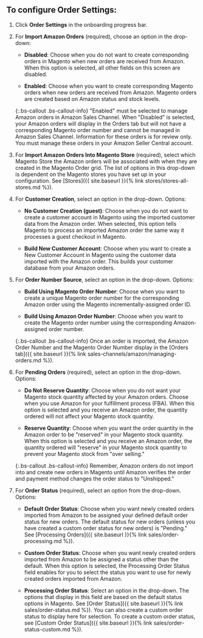 
## To configure Order Settings:

1. Click **Order Settings** in the onboarding progress bar.

1. For **Import Amazon Orders** (required), choose an option in the drop-down:

    - **Disabled**: Choose when you do not want to create corresponding orders in Magento when new orders are received from Amazon. When this option is selected, all other fields on this screen are disabled.

    - **Enabled**: Choose when you want to create corresponding Magento orders when new orders are received from Amazon. Magento orders are created based on Amazon status and stock levels.

    {:.bs-callout .bs-callout-info}
    "Enabled" must be selected to manage Amazon orders in Amazon Sales Channel. When "Disabled" is selected, your Amazon orders will display in the Orders tab but will not have a corresponding Magento order number and cannot be managed in Amazon Sales Channel. Information for these orders is for review only. You must manage these orders in your Amazon Seller Central account.

1. For **Import Amazon Orders Into Magento Store** (required), select which Magento Store the Amazon orders will be associated with when they are created in the Magento Order grid. The list of options in this drop-down is dependent on the Magento stores you have set up in your configuration. See [Stores]({{ site.baseurl }}{% link stores/stores-all-stores.md %}).

1. For **Customer Creation**, select an option in the drop-down. Options:

    - **No Customer Creation (guest)**: Choose when you do not want to create a customer account in Magento using the imported customer data from the Amazon order. When selected, this option tells Magento to process an imported Amazon order the same way it processes a guest checkout in Magento.

    - **Build New Customer Account**: Choose when you want to create a New Customer Account in Magento using the customer data imported with the Amazon order. This builds your customer database from your Amazon orders.

1. For **Order Number Source**, select an option in the drop-down. Options:

    - **Build Using Magento Order Number**: Choose when you want to create a unique Magento order number for the corresponding Amazon order using the Magento incrementally-assigned order ID.

    - **Build Using Amazon Order Number**: Choose when you want to create the Magento order number using the corresponding Amazon-assigned order number.

    {:.bs-callout .bs-callout-info}
    Once an order is imported, the Amazon Order Number and the Magento Order Number display in the [Orders tab]({{ site.baseurl }}{% link sales-channels/amazon/managing-orders.md %}).

1. For **Pending Orders** (required), select an option in the drop-down. Options:

    - **Do Not Reserve Quantity**: Choose when you do not want your Magento stock quantity affected by your Amazon orders. Choose when you use Amazon for your fulfillment process (FBA). When this option is selected and you receive an Amazon order, the quantity ordered will not affect your Magento stock quantity.

    - **Reserve Quantity**: Choose when you want the order quantity in the Amazon order to be "reserved" in your Magento stock quantity. When this option is selected and you receive an Amazon order, the quantity ordered will "reserve" in your Magento stock quantity to prevent your Magento stock from "over selling."

    {:.bs-callout .bs-callout-info}
    Remember, Amazon orders do not import into and create new orders in Magento until Amazon verifies the order and payment method changes the order status to "Unshipped."

1. For **Order Status** (required), select an option from the drop-down. Options:

    - **Default Order Status**: Choose when you want newly created orders imported from Amazon to be assigned your defined default order status for new orders. The default status for new orders (unless you have created a custom order status for new orders) is "Pending." See [Processing Orders]({{ site.baseurl }}{% link sales/order-processing.md %}).

    - **Custom Order Status**: Choose when you want newly created orders imported from Amazon to be assigned a status other than the default. When this option is selected, the Processing Order Status field enables for you to select the status you want to use for newly created orders imported from Amazon.

    - **Processing Order Status**: Select an option in the drop-down. The options that display in this field are based on the default status options in Magento. See [Order Status]({{ site.baseurl }}{% link sales/order-status.md %}). You can also create a custom order status to display here for selection. To create a custom order status, see [Custom Order Status]({{ site.baseurl }}{% link sales/order-status-custom.md %}).
